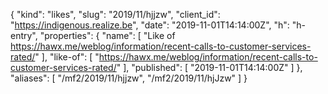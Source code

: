 {
  "kind": "likes",
  "slug": "2019/11/hjjzw",
  "client_id": "https://indigenous.realize.be",
  "date": "2019-11-01T14:14:00Z",
  "h": "h-entry",
  "properties": {
    "name": [
      "Like of https://hawx.me/weblog/information/recent-calls-to-customer-services-rated/"
    ],
    "like-of": [
      "https://hawx.me/weblog/information/recent-calls-to-customer-services-rated/"
    ],
    "published": [
      "2019-11-01T14:14:00Z"
    ]
  },
  "aliases": [
    "/mf2/2019/11/hjjzw",
    "/mf2/2019/11/hjJzw"
  ]
}

